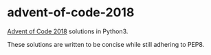 # advent-of-code-2018
[Advent of Code 2018](https://adventofcode.com/2018/) solutions in Python3. 

These solutions are written to be concise while still adhering to PEP8. 
